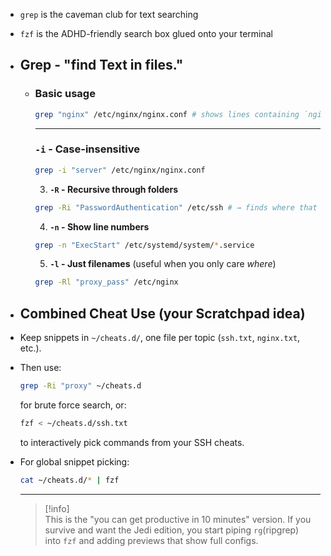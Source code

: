 - `grep` is the caveman club for text searching
- `fzf` is the ADHD-friendly search box glued onto your terminal
- ## Grep - "find Text in files."
	- ### **Basic usage**
	  
	  ```bash
	  grep "nginx" /etc/nginx/nginx.conf # shows lines containing `nginx`
	  ```
	  ---
	  
	  ### **`-i` - Case-insensitive**
	  
	  ```bash
	  grep -i "server" /etc/nginx/nginx.conf
	  ```
	  
	  3. **`-R` - Recursive through folders**
	  
	  ```bash
	  grep -Ri "PasswordAuthentication" /etc/ssh # → finds where that SSH option hides.
	  ```
	  
	  4. **`-n` - Show line numbers**
	  
	  ```bash
	  grep -n "ExecStart" /etc/systemd/system/*.service
	  ```
	  
	  5. **`-l` - Just filenames** (useful when you only care _where_)
	  
	  ```bash
	  grep -Rl "proxy_pass" /etc/nginx
	  ```
- ## Combined Cheat Use (your Scratchpad idea)
- Keep snippets in `~/cheats.d/`, one file per topic (`ssh.txt`, `nginx.txt`, etc.).
- Then use:
  
    ```bash
    grep -Ri "proxy" ~/cheats.d
    ```
  
    for brute force search, or:
  
    ```bash
    fzf < ~/cheats.d/ssh.txt
    ```
  
    to interactively pick commands from your SSH cheats.
- For global snippet picking:
  
    ```bash
    cat ~/cheats.d/* | fzf
    ```
  
  ---
  
  >[!info]  
  >This is the "you can get productive in 10 minutes" version. If you survive and want the Jedi edition, you start piping `rg`(ripgrep) into `fzf` and adding previews that show full configs.
